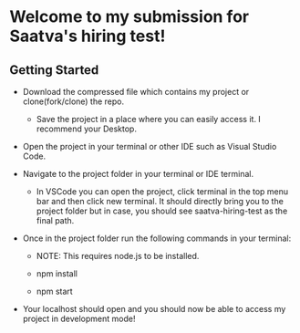 # Welcome to my submission for Saatva's hiring test!

## Getting Started

- Download the compressed file which contains my project or clone(fork/clone) the repo.

  - Save the project in a place where you can easily access it. I recommend your Desktop.

- Open the project in your terminal or other IDE such as Visual Studio Code.
     
- Navigate to the project folder in your terminal or IDE terminal.
    - In VSCode you can open the project, click terminal in the top menu bar and then click new terminal. It should directly bring you to the project folder but in case, you should see saatva-hiring-test as the final path.  

- Once in the project folder run the following commands in your terminal:
  - NOTE: This requires node.js to be installed. 

  - npm install
  - npm start

- Your localhost should open and you should now be able to access my project in development mode!
